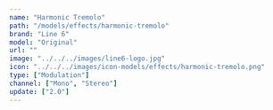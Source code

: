 ```yaml
---
name: "Harmonic Tremolo"
path: "/models/effects/harmonic-tremolo"
brand: "Line 6"
model: "Original"
url: ""
image: "../../../images/line6-logo.jpg"
icon: "../../../images/icon-models/effects/harmonic-tremolo.png"
type: ["Modulation"]
channel: ["Mono", "Stereo"]
update: ["2.0"]
---
```

